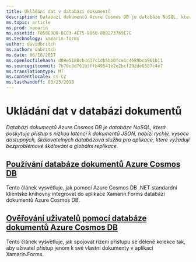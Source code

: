 ```yaml
---
title: Ukládání dat v databázi dokumentů
description: Databázi dokumentů Azure Cosmos DB je databáze NoSQL, která poskytuje přístup s nízkou latencí k dokumentů JSON, nabízí rychlý, vysoce dostupných, škálovatelných databázová služba pro aplikace, které vyžadují bezproblémové škálování a globální replikace.
ms.topic: article
ms.prod: xamarin
ms.assetid: F050E9D0-8CC3-4E75-8960-0D8273769E7C
ms.technology: xamarin-forms
author: davidbritch
ms.author: dabritch
ms.date: 06/16/2017
ms.openlocfilehash: d09e5188cb4d37c1db5bb0fce1c4689bcb961b11
ms.sourcegitcommit: 7b76c3d761b3ffb49541e2e2bcf292de6587c4e7
ms.translationtype: MT
ms.contentlocale: cs-CZ
ms.lasthandoff: 03/23/2018
---
```

# <a name="storing-data-in-a-document-database"></a>Ukládání dat v databázi dokumentů

_Databázi dokumentů Azure Cosmos DB je databáze NoSQL, která poskytuje přístup s nízkou latencí k dokumentů JSON, nabízí rychlý, vysoce dostupných, škálovatelných databázová služba pro aplikace, které vyžadují bezproblémové škálování a globální replikace._

## <a name="consuming-an-azure-cosmos-db-document-databaseconsumingmd"></a>[Používání databáze dokumentů Azure Cosmos DB](consuming.md)

Tento článek vysvětluje, jak pomocí Azure Cosmos DB .NET standardní klientské knihovny integrovat do aplikace Xamarin.Forms databázi dokumentů Azure Cosmos DB.

## <a name="authenticating-users-with-an-azure-cosmos-db-document-databaseauthenticationmd"></a>[Ověřování uživatelů pomocí databáze dokumentů Azure Cosmos DB](authentication.md)

Tento článek vysvětluje, jak spojovat řízení přístupu se dělené kolekce tak, aby uživatel přístup jenom k své vlastní dokumenty v aplikaci Xamarin.Forms.
